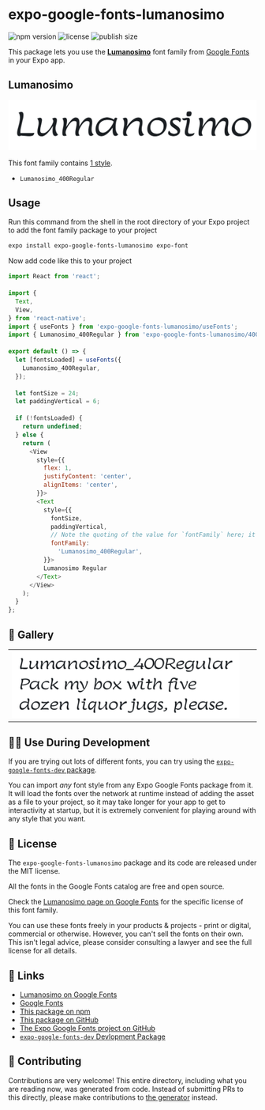 # expo-google-fonts-lumanosimo

![npm version](https://flat.badgen.net/npm/v/expo-google-fonts-lumanosimo)
![license](https://flat.badgen.net/github/license/expo/google-fonts)
![publish size](https://flat.badgen.net/packagephobia/install/expo-google-fonts-lumanosimo)

This package lets you use the [**Lumanosimo**](https://fonts.google.com/specimen/Lumanosimo) font family from [Google Fonts](https://fonts.google.com/) in your Expo app.

## Lumanosimo

![Lumanosimo](./font-family.png)

This font family contains [1 style](#-gallery).

- `Lumanosimo_400Regular`

## Usage

Run this command from the shell in the root directory of your Expo project to add the font family package to your project
```sh
expo install expo-google-fonts-lumanosimo expo-font
```

Now add code like this to your project
```js
import React from 'react';

import {
  Text,
  View,
} from 'react-native';
import { useFonts } from 'expo-google-fonts-lumanosimo/useFonts';
import { Lumanosimo_400Regular } from 'expo-google-fonts-lumanosimo/400Regular';

export default () => {
  let [fontsLoaded] = useFonts({
    Lumanosimo_400Regular,
  });

  let fontSize = 24;
  let paddingVertical = 6;

  if (!fontsLoaded) {
    return undefined;
  } else {
    return (
      <View
        style={{
          flex: 1,
          justifyContent: 'center',
          alignItems: 'center',
        }}>
        <Text
          style={{
            fontSize,
            paddingVertical,
            // Note the quoting of the value for `fontFamily` here; it expects a string!
            fontFamily:
              'Lumanosimo_400Regular',
          }}>
          Lumanosimo Regular
        </Text>
      </View>
    );
  }
};

```

## 🔡 Gallery


||||
|-|-|-|
|![Lumanosimo_400Regular](.//400Regular/Lumanosimo_400Regular.ttf.png)||||


## 👩‍💻 Use During Development

If you are trying out lots of different fonts, you can try using the [`expo-google-fonts-dev` package](https://github.com/freeboub/google-fonts/tree/master/font-packages/dev#readme).

You can import *any* font style from any Expo Google Fonts package from it. It will load the fonts
over the network at runtime instead of adding the asset as a file to your project, so it may take longer
for your app to get to interactivity at startup, but it is extremely convenient
for playing around with any style that you want.

## 📖 License

The `expo-google-fonts-lumanosimo` package and its code are released under the MIT license.

All the fonts in the Google Fonts catalog are free and open source.

Check the [Lumanosimo page on Google Fonts](https://fonts.google.com/specimen/Lumanosimo) for the specific license of this font family.

You can use these fonts freely in your products & projects - print or digital, commercial or otherwise. However, you can't sell the fonts on their own. This isn't legal advice, please consider consulting a lawyer and see the full license for all details.

## 🔗 Links

- [Lumanosimo on Google Fonts](https://fonts.google.com/specimen/Lumanosimo)
- [Google Fonts](https://fonts.google.com/)
- [This package on npm](https://www.npmjs.com/package/expo-google-fonts-lumanosimo)
- [This package on GitHub](https://github.com/freeboub/google-fonts/tree/master/font-packages/lumanosimo)
- [The Expo Google Fonts project on GitHub](https://github.com/freeboub/google-fonts)
- [`expo-google-fonts-dev` Devlopment Package](https://github.com/freeboub/google-fonts/tree/master/font-packages/dev)

## 🤝 Contributing

Contributions are very welcome! This entire directory, including what you are reading now, was generated from code. Instead of submitting PRs to this directly, please make contributions to [the generator](https://github.com/freeboub/google-fonts/tree/master/packages/generator) instead.
